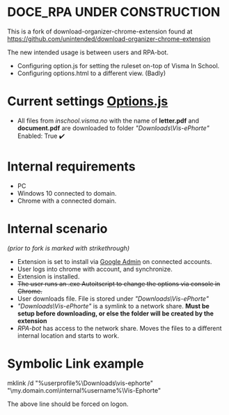 DOCE_RPA UNDER CONSTRUCTION
===================================
This is a fork of download-organizer-chrome-extension found at https://github.com/unintended/download-organizer-chrome-extension

The new intended usage is between users and RPA-bot.
- Configuring option.js for setting the ruleset on-top of Visma In School.
- Configuring options.html to a different view. (Badly)

Current settings [Options.js](options.js)
===================================
- All files from *inschool.visma.no* with the name of **letter.pdf** and **document.pdf** are downloaded to folder *"Downloads\Vis-ePhorte"*
Enabled: True ✔️

Internal requirements
===================================
- PC
- Windows 10 connected to domain.
- Chrome with a connected domain.

Internal scenario 
===================================
*(prior to fork is marked with strikethrough)* 

- Extension is set to install via [Google Admin](http://admin.google.com/) on connected accounts.
- User logs into chrome with account, and synchronize.
- Extension is installed.
- ~~The user runs an .exe Autoitscript to change the options via console in Chrome.~~
- User downloads file. File is stored under *"Downloads\Vis-ePhorte"*
- *"Downloads\Vis-ePhorte"* is a symlink to a network share. **Must be setup before downloading, or else the folder will be created by the extension**
- *RPA-bot* has access to the network share. Moves the files to a different internal location and starts to work.

Symbolic Link example
===================================
mklink /d "%userprofile%\Downloads\vis-ephorte" "\\my.domain.com\internal\%username%\Vis-Ephorte"

The above line should be forced on logon.
